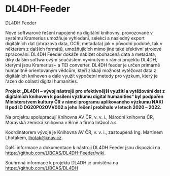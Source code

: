 # DL4DH-Feeder
DL4DH Feeder

Nové softwarové řešení napojené na digitální knihovny, provozované v systému Kramerius umožňuje vyhledání, selekci a následný export digitálních dat (obrazová data, OCR, metadata) jak v původní podobě, tak v některém z dalších formátů, umožňujících mimo jiné také efektivní strojové zpracování. DL4DH Feeder dokáže nabízet obohacená data a metadata, díky dalším softwarovým součástem vyvinutým v rámci projektu DL4DH, kterými jsou Kramerius+ a TEI converter. DL4DH feeder je určen primárně humanitně orientovaným vědcům, kteří získají možnost vytěžovat data z digitálních knihoven a dále využít výpočetní metody pro výzkum, který je řazen do oblasti digital humanities.

**Projekt „DL4DH – vývoj nástrojů pro efektivnější využití a vytěžování dat z digitálních knihoven k posílení výzkumu digital humanities“ byl podpořen Ministerstvem kultury ČR v rámci programu aplikovaného výzkumu NAKI II pod ID DG20P02OVV002 a jeho řešení probíhalo v letech 2020 – 2022.**

Na projektu spolupracují Knihovna AV ČR, v. v. i., Národní knihovna ČR, Moravská zemská knihovna v Brně a firma InQool a.s.

Koordinátorem vývoje je Knihovna AV ČR, v. v. i., zastoupená Ing. Martinem Lhotákem, lhotak@knav.cz.

Další informace a dokumentace k nástroji DL4DH Feeder jsou dispozici na https://github.com/LIBCAS/DL4DH-Feeder/wiki.

Souhrnná informace k projektu DL4DH je umístěna na https://github.com/LIBCAS/DL4DH
